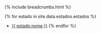 {% include breadcrumbs.html %}

{% for estado in site.data.estados.estados %}
- <a href="https://vereadores.github.io/dados/{{ estado.sigla }}.html">{{ estado.nome }}</a>
{% endfor %}

